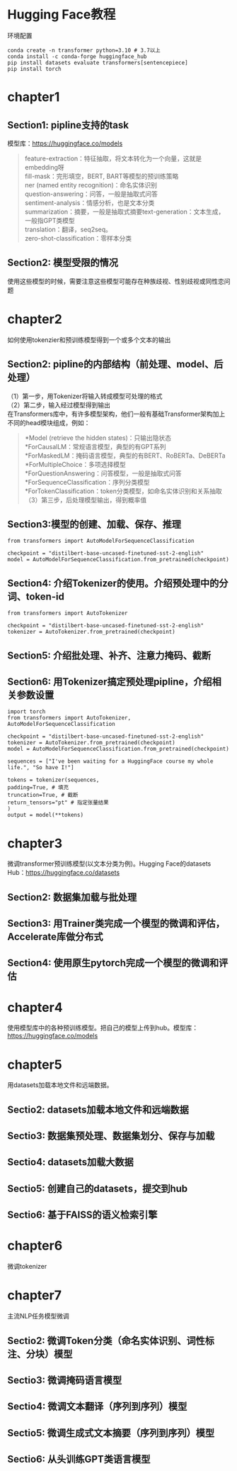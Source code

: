 # Hugging Face教程

环境配置
```
conda create -n transformer python=3.10 # 3.7以上
conda install -c conda-forge huggingface_hub
pip install datasets evaluate transformers[sentencepiece]
pip install torch
```

# chapter1
## Section1: pipline支持的task
模型库：https://huggingface.co/models
>feature-extraction：特征抽取，将文本转化为一个向量，这就是embedding呀<br>
>fill-mask：完形填空，BERT, BART等模型的预训练策略<br>
>ner (named entity recognition)：命名实体识别<br>
>question-answering：问答，一般是抽取式问答<br>
>sentiment-analysis：情感分析，也是文本分类<br>
>summarization：摘要，一般是抽取式摘要text-generation：文本生成，一般指GPT类模型<br>
>translation：翻译，seq2seq。<br>
>zero-shot-classification：零样本分类<br>
## Section2: 模型受限的情况
使用这些模型的时候，需要注意这些模型可能存在种族歧视、性别歧视或同性恋问题

# chapter2
如何使用tokenzier和预训练模型得到一个或多个文本的输出
## Section2: pipline的内部结构（前处理、model、后处理）
（1）第一步，用Tokenizer将输入转成模型可处理的格式<br>
（2）第二步，输入经过模型得到输出<br>
在Transformers库中，有许多模型架构，他们一般有基础Transformer架构加上不同的head模块组成，例如：<br>
>*Model (retrieve the hidden states)：只输出隐状态<br>
*ForCausalLM：常规语言模型，典型的有GPT系列<br>
*ForMaskedLM：掩码语言模型，典型的有BERT、RoBERTa、DeBERTa<br>
*ForMultipleChoice：多项选择模型<br>
*ForQuestionAnswering：问答模型，一般是抽取式问答<br>
*ForSequenceClassification：序列分类模型<br>
*ForTokenClassification：token分类模型，如命名实体识别和关系抽取<br>
（3）第三步，后处理模型输出，得到概率值<br>
## Section3:模型的创建、加载、保存、推理
```
from transformers import AutoModelForSequenceClassification

checkpoint = "distilbert-base-uncased-finetuned-sst-2-english"
model = AutoModelForSequenceClassification.from_pretrained(checkpoint)
```
## Section4: 介绍Tokenizer的使用。介绍预处理中的分词、token-id
```
from transformers import AutoTokenizer

checkpoint = "distilbert-base-uncased-finetuned-sst-2-english"
tokenizer = AutoTokenizer.from_pretrained(checkpoint)
```
## Section5: 介绍批处理、补齐、注意力掩码、截断
## Section6: 用Tokenizer搞定预处理pipline，介绍相关参数设置
```
import torch
from transformers import AutoTokenizer, AutoModelForSequenceClassification

checkpoint = "distilbert-base-uncased-finetuned-sst-2-english"
tokenizer = AutoTokenizer.from_pretrained(checkpoint)
model = AutoModelForSequenceClassification.from_pretrained(checkpoint)

sequences = ["I've been waiting for a HuggingFace course my whole life.", "So have I!"]

tokens = tokenizer(sequences, 
padding=True, # 填充
truncation=True, # 截断
return_tensors="pt" # 指定张量结果
)
output = model(**tokens)
```

# chapter3
微调transformer预训练模型(以文本分类为例)。Hugging Face的datasets Hub：https://huggingface.co/datasets
## Section2: 数据集加载与批处理
## Section3: 用Trainer类完成一个模型的微调和评估，Accelerate库做分布式
## Section4: 使用原生pytorch完成一个模型的微调和评估

# chapter4
使用模型库中的各种预训练模型。把自己的模型上传到hub。模型库：https://huggingface.co/models

# chapter5
用datasets加载本地文件和远端数据。
## Sectio2: datasets加载本地文件和远端数据
## Sectio3: 数据集预处理、数据集划分、保存与加载
## Sectio4: datasets加载大数据
## Sectio5: 创建自己的datasets，提交到hub
## Sectio6: 基于FAISS的语义检索引擎

# chapter6
微调tokenizer

# chapter7
主流NLP任务模型微调
## Sectio2: 微调Token分类（命名实体识别、词性标注、分块）模型
## Sectio3: 微调掩码语言模型
## Sectio4: 微调文本翻译（序列到序列）模型
## Sectio5: 微调生成式文本摘要（序列到序列）模型
## Sectio6: 从头训练GPT类语言模型
